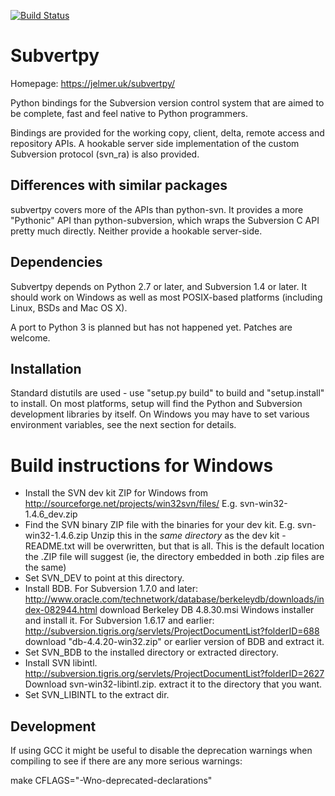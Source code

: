 [![Build Status](https://travis-ci.org/jelmer/subvertpy.png?branch=master)](https://travis-ci.org/jelmer/subvertpy)

Subvertpy
=========

Homepage: https://jelmer.uk/subvertpy/

Python bindings for the Subversion version control system that are aimed to be
complete, fast and feel native to Python programmers.

Bindings are provided for the working copy, client, delta, remote access and
repository APIs. A hookable server side implementation of the custom Subversion
protocol (svn_ra) is also provided.

Differences with similar packages
---------------------------------
subvertpy covers more of the APIs than python-svn. It provides a more
"Pythonic" API than python-subversion, which wraps the Subversion C API pretty
much directly. Neither provide a hookable server-side.

Dependencies
------------
Subvertpy depends on Python 2.7 or later, and Subversion 1.4 or later. It should
work on Windows as well as most POSIX-based platforms (including Linux, BSDs
and Mac OS X).

A port to Python 3 is planned but has not happened yet. Patches are welcome.

Installation
------------
Standard distutils are used - use "setup.py build" to build and "setup.install"
to install. On most platforms, setup will find the Python and Subversion
development libraries by itself. On Windows you may have to set various
environment variables, see the next section for details.

Build instructions for Windows
==============================

* Install the SVN dev kit ZIP for Windows from
  http://sourceforge.net/projects/win32svn/files/
  E.g. svn-win32-1.4.6_dev.zip
* Find the SVN binary ZIP file with the binaries for your dev kit.
  E.g. svn-win32-1.4.6.zip
  Unzip this in the *same directory* as the dev kit - README.txt will be
  overwritten, but that is all. This is the default location the .ZIP file
  will suggest (ie, the directory embedded in both .zip files are the same)
* Set SVN_DEV to point at this directory.
* Install BDB.
  For Subversion 1.7.0 and later:
  http://www.oracle.com/technetwork/database/berkeleydb/downloads/index-082944.html
  download Berkeley DB 4.8.30.msi Windows installer and install it.
  For Subversion 1.6.17 and earlier:
  http://subversion.tigris.org/servlets/ProjectDocumentList?folderID=688
  download "db-4.4.20-win32.zip" or earlier version of BDB and extract it.
* Set SVN_BDB to the installed directory or extracted directory.
* Install SVN libintl.
  http://subversion.tigris.org/servlets/ProjectDocumentList?folderID=2627
  Download svn-win32-libintl.zip.
  extract it to the directory that you want.
* Set SVN_LIBINTL to the extract dir.

Development
-----------
If using GCC it might be useful to disable the deprecation warnings when
compiling to see if there are any more serious warnings:

make CFLAGS="-Wno-deprecated-declarations"
